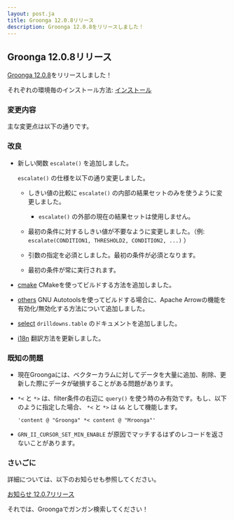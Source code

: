 ```yaml
---
layout: post.ja
title: Groonga 12.0.8リリース
description: Groonga 12.0.8をリリースしました！
---
```


## Groonga 12.0.8リリース

[Groonga 12.0.8](/ja/docs/news.html#release-12-0-8)をリリースしました！

それぞれの環境毎のインストール方法: [インストール](/ja/docs/install.html)

### 変更内容

主な変更点は以下の通りです。

### 改良

* 新しい関数 `escalate()` を追加しました。

  `escalate()` の仕様を以下の通り変更しました。

  * しきい値の比較に `escalate()` の内部の結果セットのみを使うように変更しました。

    * `escalate()` の外部の現在の結果セットは使用しません。

  * 最初の条件に対するしきい値が不要なように変更しました。（例: `escalate(CONDITION1, THRESHOLD2, CONDITION2, ...)` ）
  * 引数の指定を必須としました。最初の条件が必須となります。
  * 最初の条件が常に実行されます。

* [cmake](/ja/docs/install/cmake.html) CMakeを使ってビルドする方法を追加しました。

* [others](/ja/docs/install/others.html) GNU Autotoolsを使ってビルドする場合に、Apache Arrowの機能を有効化/無効化する方法について追加しました。

* [select](/ja/docs/reference/commands/select.html) `drilldowns.table` のドキュメントを追加しました。

* [i18n](/ja/docs/contribution/documentation/i18n.html) 翻訳方法を更新しました。

### 既知の問題

* 現在Groongaには、ベクターカラムに対してデータを大量に追加、削除、更新した際にデータが破損することがある問題があります。

* ``*<`` と ``*>`` は、filter条件の右辺に ``query()`` を使う時のみ有効です。もし、以下のように指定した場合、 ``*<`` と ``*>`` は ``&&`` として機能します。

  ```
  'content @ "Groonga" *< content @ "Mroonga"'
  ```

* ``GRN_II_CURSOR_SET_MIN_ENABLE`` が原因でマッチするはずのレコードを返さないことがあります。

### さいごに

詳細については、以下のお知らせも参照してください。

[お知らせ 12.0.7リリース](/ja/docs/news.html#release-12-0-7)

それでは、Groongaでガンガン検索してください！
